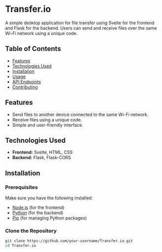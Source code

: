 # Transfer.io

A simple desktop application for file transfer using Svelte for the frontend and Flask for the backend. Users can send and receive files over the same Wi-Fi network using a unique code.

## Table of Contents

- [Features](#features)
- [Technologies Used](#technologies-used)
- [Installation](#installation)
- [Usage](#usage)
- [API Endpoints](#api-endpoints)
- [Contributing](#contributing)

## Features

- Send files to another device connected to the same Wi-Fi network.
- Receive files using a unique code.
- Simple and user-friendly interface.

## Technologies Used

- **Frontend:** Svelte, HTML, CSS
- **Backend:** Flask, Flask-CORS

## Installation

### Prerequisites

Make sure you have the following installed:

- [Node.js](https://nodejs.org/) (for the frontend)
- [Python](https://www.python.org/) (for the backend)
- [Pip](https://pip.pypa.io/en/stable/) (for managing Python packages)

### Clone the Repository

```bash
git clone https://github.com/your-username/Transfer.io.git
cd Transfer.io
